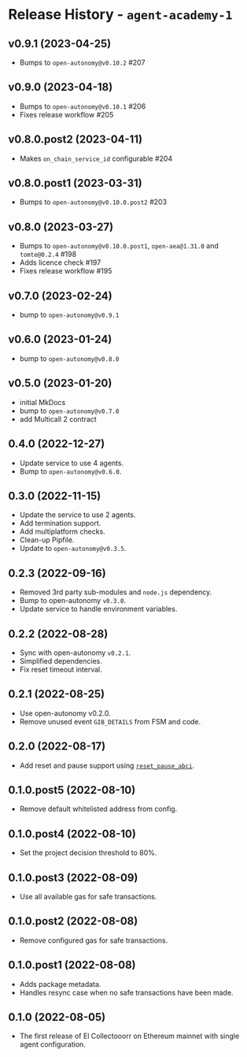 # Release History - `agent-academy-1`

## v0.9.1 (2023-04-25)

* Bumps to `open-autonomy@v0.10.2` #207

## v0.9.0 (2023-04-18)

* Bumps to `open-autonomy@v0.10.1` #206
* Fixes release workflow #205

## v0.8.0.post2 (2023-04-11)
* Makes `on_chain_service_id` configurable #204

## v0.8.0.post1 (2023-03-31)
* Bumps to `open-autonomy@v0.10.0.post2` #203
  
## v0.8.0 (2023-03-27)
* Bumps to `open-autonomy@v0.10.0.post1`, `open-aea@1.31.0` and `tomte@0.2.4` #198
* Adds licence check #197
* Fixes release workflow #195

## v0.7.0 (2023-02-24)
* bump to `open-autonomy@v0.9.1`

## v0.6.0 (2023-01-24)
* bump to `open-autonomy@v0.8.0`

## v0.5.0 (2023-01-20)
* initial MkDocs
* bump to `open-autonomy@v0.7.0`
* add Multicall 2 contract

## 0.4.0 (2022-12-27)
- Update service to use 4 agents.
- Bump to `open-autonomy@v0.6.0`.

## 0.3.0 (2022-11-15)
- Update the service to use 2 agents. 
- Add termination support.
- Add multiplatform checks.
- Clean-up Pipfile.
- Update to `open-autonomy@v0.3.5`.

## 0.2.3 (2022-09-16)

- Removed 3rd party sub-modules and `node.js` dependency.
- Bump to open-autonomy `v0.3.0`.
- Update service to handle environment variables.

## 0.2.2 (2022-08-28)

- Sync with open-autonomy `v0.2.1`.
- Simplified dependencies. 
- Fix reset timeout interval.

## 0.2.1 (2022-08-25)

- Use open-autonomy v0.2.0.
- Remove unused event `GIB_DETAILS` from FSM and code.

## 0.2.0 (2022-08-17)

- Add reset and pause support using [`reset_pause_abci`](https://github.com/valory-xyz/open-autonomy/tree/v0.1.6/packages/valory/skills/reset_pause_abci).

## 0.1.0.post5 (2022-08-10)

- Remove default whitelisted address from config.

## 0.1.0.post4 (2022-08-10)

- Set the project decision threshold to 80%.

## 0.1.0.post3 (2022-08-09)

- Use all available gas for safe transactions. 

## 0.1.0.post2 (2022-08-08)

- Remove configured gas for safe transactions.   

## 0.1.0.post1 (2022-08-08)

- Adds package metadata.
- Handles resync case when no safe transactions have been made.

## 0.1.0 (2022-08-05)

- The first release of El Collectooorr on Ethereum mainnet with single agent configuration.
